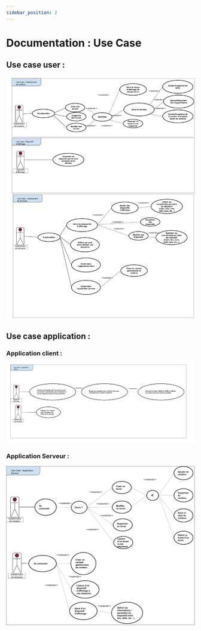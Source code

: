 ```yaml
---
sidebar_position: 2
---
```


# Documentation : Use Case

## Use case user :
![usecase_serveur.png](../static/img/usecase_serveur.png "use case serveur")

## Use case application :
### Application client :
![usecase_appli_client.png](../static/img/usecase_appli_client.png "use case application client")


### Application Serveur : 
![usecase_appli_serv.png](../static/img/usecase_appli_serv.png "use case application serveur")